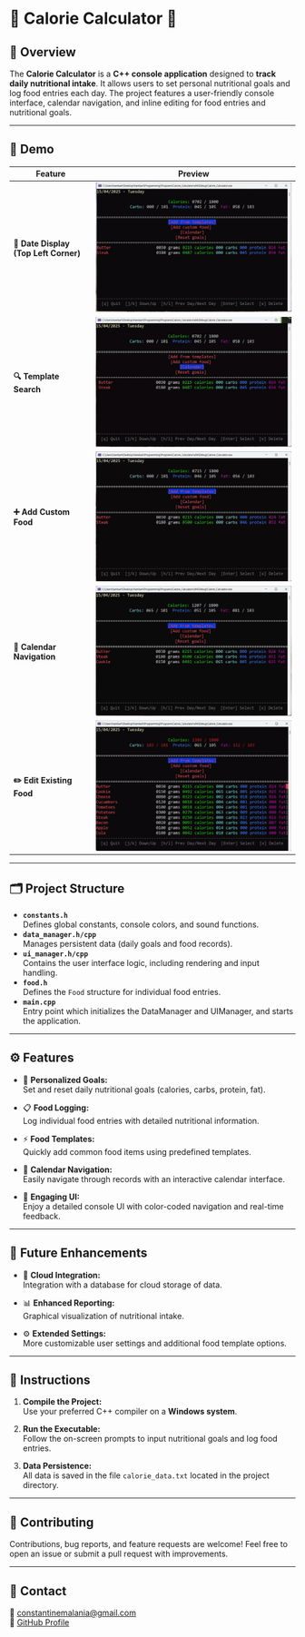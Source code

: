 # 🍏 Calorie Calculator 🍎

## 📖 Overview

The **Calorie Calculator** is a **C++ console application** designed to **track daily nutritional intake**. It allows users to set personal nutritional goals and log food entries each day. The project features a user-friendly console interface, calendar navigation, and inline editing for food entries and nutritional goals.

---

## 🎥 Demo

| Feature | Preview |
|--------|---------|
| **📆 Date Display (Top Left Corner)** | ![](1.gif) |
| **🔍 Template Search** | ![](2.gif) |
| **➕ Add Custom Food** | ![](3.gif) |
| **📅 Calendar Navigation** | ![](4.gif) |
| **✏️ Edit Existing Food** | ![](5.gif) |

---

## 🗂 Project Structure

- **`constants.h`**  
  Defines global constants, console colors, and sound functions.
- **`data_manager.h/cpp`**  
  Manages persistent data (daily goals and food records).
- **`ui_manager.h/cpp`**  
  Contains the user interface logic, including rendering and input handling.
- **`food.h`**  
  Defines the `Food` structure for individual food entries.
- **`main.cpp`**  
  Entry point which initializes the DataManager and UIManager, and starts the application.

---

## ⚙️ Features

- 🎯 **Personalized Goals:**  
  Set and reset daily nutritional goals (calories, carbs, protein, fat).

- 📋 **Food Logging:**  
  Log individual food entries with detailed nutritional information.

- ⚡ **Food Templates:**  
  Quickly add common food items using predefined templates.

- 📅 **Calendar Navigation:**  
  Easily navigate through records with an interactive calendar interface.

- 🌈 **Engaging UI:**  
  Enjoy a detailed console UI with color-coded navigation and real-time feedback.

---

## 🚀 Future Enhancements

- 🔗 **Cloud Integration:**  
  Integration with a database for cloud storage of data.

- 📊 **Enhanced Reporting:**  
  Graphical visualization of nutritional intake.

- ⚙️ **Extended Settings:**  
  More customizable user settings and additional food template options.

---

## 🔧 Instructions

1. **Compile the Project:**  
   Use your preferred C++ compiler on a **Windows system**.

2. **Run the Executable:**  
   Follow the on-screen prompts to input nutritional goals and log food entries.

3. **Data Persistence:**  
   All data is saved in the file `calorie_data.txt` located in the project directory.

---

## 🤝 Contributing

Contributions, bug reports, and feature requests are welcome! Feel free to open an issue or submit a pull request with improvements.

---

## 💬 Contact

📧 [constantinemalania@gmail.com](mailto:constantinemalania@gmail.com)  
🔗 [GitHub Profile](https://github.com/Hambart471)
